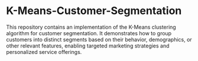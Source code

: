 # K-Means-Customer-Segmentation
This repository contains an implementation of the K-Means clustering algorithm for customer segmentation. It demonstrates how to group customers into distinct segments based on their behavior, demographics, or other relevant features, enabling targeted marketing strategies and personalized service offerings.
